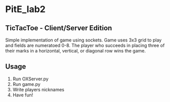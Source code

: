 # PitE_lab2

## TicTacToe - Client/Server Edition
Simple implementation of game using sockets. Game uses 3x3 grid to play and fields are numeratoed 0-8. The player who succeeds in placing three of their marks in a horizontal, vertical, or diagonal row wins the game.

## Usage
1. Run OXServer.py
2. Run game.py
3. Write players nicknames
4. Have fun!
